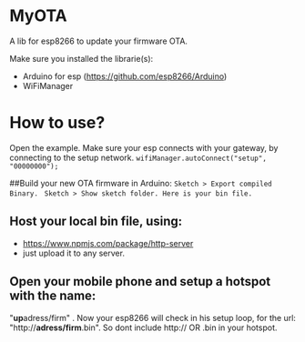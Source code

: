 # MyOTA
A lib for esp8266 to update your firmware OTA.

Make sure you installed the librarie(s):
- Arduino for esp (https://github.com/esp8266/Arduino)
- WiFiManager

# How to use?
Open the example. Make sure your esp connects with your gateway, by connecting to the setup network.
`wifiManager.autoConnect("setup", "00000000");`

##Build your new OTA firmware in Arduino: 
`Sketch > Export compiled Binary. `
`Sketch > Show sketch folder. Here is your bin file.`

## Host your local bin file, using: 
- https://www.npmjs.com/package/http-server
- just upload it to any server.

## Open your mobile phone and setup a hotspot with the name:
"**up**adress/firm"  .
Now your esp8266 will check in his setup loop, for the url: "http://**adress/firm**.bin". So dont include http:// OR .bin in your hotspot.


